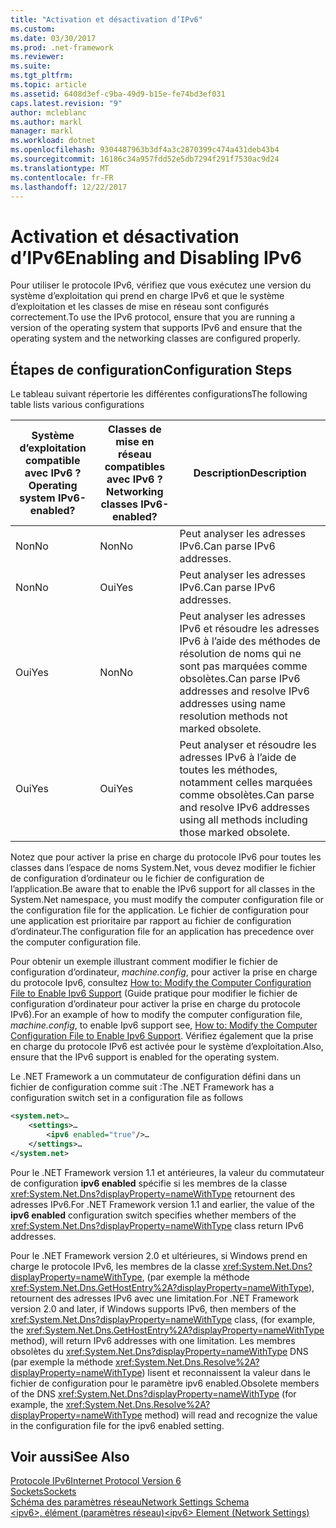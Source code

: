 ```yaml
---
title: "Activation et désactivation d’IPv6"
ms.custom: 
ms.date: 03/30/2017
ms.prod: .net-framework
ms.reviewer: 
ms.suite: 
ms.tgt_pltfrm: 
ms.topic: article
ms.assetid: 6408d3ef-c9ba-49d9-b15e-fe74bd3ef031
caps.latest.revision: "9"
author: mcleblanc
ms.author: markl
manager: markl
ms.workload: dotnet
ms.openlocfilehash: 9304487963b3df4a3c2870399c474a431deb43b4
ms.sourcegitcommit: 16186c34a957fdd52e5db7294f291f7530ac9d24
ms.translationtype: MT
ms.contentlocale: fr-FR
ms.lasthandoff: 12/22/2017
---
```

# <a name="enabling-and-disabling-ipv6"></a><span data-ttu-id="0cdf0-102">Activation et désactivation d’IPv6</span><span class="sxs-lookup"><span data-stu-id="0cdf0-102">Enabling and Disabling IPv6</span></span>
<span data-ttu-id="0cdf0-103">Pour utiliser le protocole IPv6, vérifiez que vous exécutez une version du système d’exploitation qui prend en charge IPv6 et que le système d’exploitation et les classes de mise en réseau sont configurés correctement.</span><span class="sxs-lookup"><span data-stu-id="0cdf0-103">To use the IPv6 protocol, ensure that you are running a version of the operating system that supports IPv6 and ensure that the operating system and the networking classes are configured properly.</span></span>  
  
## <a name="configuration-steps"></a><span data-ttu-id="0cdf0-104">Étapes de configuration</span><span class="sxs-lookup"><span data-stu-id="0cdf0-104">Configuration Steps</span></span>  
 <span data-ttu-id="0cdf0-105">Le tableau suivant répertorie les différentes configurations</span><span class="sxs-lookup"><span data-stu-id="0cdf0-105">The following table lists various configurations</span></span>  
  
|<span data-ttu-id="0cdf0-106">Système d’exploitation compatible avec IPv6 ?</span><span class="sxs-lookup"><span data-stu-id="0cdf0-106">Operating system IPv6-enabled?</span></span>|<span data-ttu-id="0cdf0-107">Classes de mise en réseau compatibles avec IPv6 ?</span><span class="sxs-lookup"><span data-stu-id="0cdf0-107">Networking classes IPv6-enabled?</span></span>|<span data-ttu-id="0cdf0-108">Description</span><span class="sxs-lookup"><span data-stu-id="0cdf0-108">Description</span></span>|  
|-------------------------------------|---------------------------------------|-----------------|  
|<span data-ttu-id="0cdf0-109">Non</span><span class="sxs-lookup"><span data-stu-id="0cdf0-109">No</span></span>|<span data-ttu-id="0cdf0-110">Non</span><span class="sxs-lookup"><span data-stu-id="0cdf0-110">No</span></span>|<span data-ttu-id="0cdf0-111">Peut analyser les adresses IPv6.</span><span class="sxs-lookup"><span data-stu-id="0cdf0-111">Can parse IPv6 addresses.</span></span>|  
|<span data-ttu-id="0cdf0-112">Non</span><span class="sxs-lookup"><span data-stu-id="0cdf0-112">No</span></span>|<span data-ttu-id="0cdf0-113">Oui</span><span class="sxs-lookup"><span data-stu-id="0cdf0-113">Yes</span></span>|<span data-ttu-id="0cdf0-114">Peut analyser les adresses IPv6.</span><span class="sxs-lookup"><span data-stu-id="0cdf0-114">Can parse IPv6 addresses.</span></span>|  
|<span data-ttu-id="0cdf0-115">Oui</span><span class="sxs-lookup"><span data-stu-id="0cdf0-115">Yes</span></span>|<span data-ttu-id="0cdf0-116">Non</span><span class="sxs-lookup"><span data-stu-id="0cdf0-116">No</span></span>|<span data-ttu-id="0cdf0-117">Peut analyser les adresses IPv6 et résoudre les adresses IPv6 à l’aide des méthodes de résolution de noms qui ne sont pas marquées comme obsolètes.</span><span class="sxs-lookup"><span data-stu-id="0cdf0-117">Can parse IPv6 addresses and resolve IPv6 addresses using name resolution methods not marked obsolete.</span></span>|  
|<span data-ttu-id="0cdf0-118">Oui</span><span class="sxs-lookup"><span data-stu-id="0cdf0-118">Yes</span></span>|<span data-ttu-id="0cdf0-119">Oui</span><span class="sxs-lookup"><span data-stu-id="0cdf0-119">Yes</span></span>|<span data-ttu-id="0cdf0-120">Peut analyser et résoudre les adresses IPv6 à l’aide de toutes les méthodes, notamment celles marquées comme obsolètes.</span><span class="sxs-lookup"><span data-stu-id="0cdf0-120">Can parse and resolve IPv6 addresses using all methods including those marked obsolete.</span></span>|  
  
 <span data-ttu-id="0cdf0-121">Notez que pour activer la prise en charge du protocole IPv6 pour toutes les classes dans l’espace de noms System.Net, vous devez modifier le fichier de configuration d’ordinateur ou le fichier de configuration de l’application.</span><span class="sxs-lookup"><span data-stu-id="0cdf0-121">Be aware that to enable the IPv6 support for all classes in the System.Net namespace, you must modify the computer configuration file or the configuration file for the application.</span></span> <span data-ttu-id="0cdf0-122">Le fichier de configuration pour une application est prioritaire par rapport au fichier de configuration d’ordinateur.</span><span class="sxs-lookup"><span data-stu-id="0cdf0-122">The configuration file for an application has precedence over the computer configuration file.</span></span>  
  
 <span data-ttu-id="0cdf0-123">Pour obtenir un exemple illustrant comment modifier le fichier de configuration d’ordinateur, *machine.config*, pour activer la prise en charge du protocole Ipv6, consultez [How to: Modify the Computer Configuration File to Enable Ipv6 Support](../../../docs/framework/network-programming/how-to-modify-the-computer-configuration-file-to-enable-ipv6-support.md) (Guide pratique pour modifier le fichier de configuration d’ordinateur pour activer la prise en charge du protocole IPv6).</span><span class="sxs-lookup"><span data-stu-id="0cdf0-123">For an example of how to modify the computer configuration file, *machine.config*, to enable Ipv6 support see, [How to: Modify the Computer Configuration File to Enable Ipv6 Support](../../../docs/framework/network-programming/how-to-modify-the-computer-configuration-file-to-enable-ipv6-support.md).</span></span> <span data-ttu-id="0cdf0-124">Vérifiez également que la prise en charge du protocole IPv6 est activée pour le système d’exploitation.</span><span class="sxs-lookup"><span data-stu-id="0cdf0-124">Also, ensure that the IPv6 support is enabled for the operating system.</span></span>  
  
 <span data-ttu-id="0cdf0-125">Le .NET Framework a un commutateur de configuration défini dans un fichier de configuration comme suit :</span><span class="sxs-lookup"><span data-stu-id="0cdf0-125">The .NET Framework has a configuration switch set in a configuration file as follows</span></span>  
  
```xml  
<system.net>…  
    <settings>…  
        <ipv6 enabled="true"/>…  
    </settings>…  
</system.net>  
```  
  
 <span data-ttu-id="0cdf0-126">Pour le .NET Framework version 1.1 et antérieures, la valeur du commutateur de configuration **ipv6 enabled** spécifie si les membres de la classe <xref:System.Net.Dns?displayProperty=nameWithType> retournent des adresses IPv6.</span><span class="sxs-lookup"><span data-stu-id="0cdf0-126">For .NET Framework version 1.1 and earlier, the value of the **ipv6 enabled** configuration switch specifies whether members of the <xref:System.Net.Dns?displayProperty=nameWithType> class return IPv6 addresses.</span></span>  
  
 <span data-ttu-id="0cdf0-127">Pour le .NET Framework version 2.0 et ultérieures, si Windows prend en charge le protocole IPv6, les membres de la classe <xref:System.Net.Dns?displayProperty=nameWithType>, (par exemple la méthode <xref:System.Net.Dns.GetHostEntry%2A?displayProperty=nameWithType>), retournent des adresses IPv6 avec une limitation.</span><span class="sxs-lookup"><span data-stu-id="0cdf0-127">For .NET Framework version 2.0 and later, if Windows supports IPv6, then members of the <xref:System.Net.Dns?displayProperty=nameWithType> class, (for example, the <xref:System.Net.Dns.GetHostEntry%2A?displayProperty=nameWithType> method), will return IPv6 addresses with one limitation.</span></span> <span data-ttu-id="0cdf0-128">Les membres obsolètes du <xref:System.Net.Dns?displayProperty=nameWithType> DNS (par exemple la méthode <xref:System.Net.Dns.Resolve%2A?displayProperty=nameWithType>) lisent et reconnaissent la valeur dans le fichier de configuration pour le paramètre ipv6 enabled.</span><span class="sxs-lookup"><span data-stu-id="0cdf0-128">Obsolete members of the DNS <xref:System.Net.Dns?displayProperty=nameWithType> (for example, the <xref:System.Net.Dns.Resolve%2A?displayProperty=nameWithType> method) will read and recognize the value in the configuration file for the ipv6 enabled setting.</span></span>  
  
## <a name="see-also"></a><span data-ttu-id="0cdf0-129">Voir aussi</span><span class="sxs-lookup"><span data-stu-id="0cdf0-129">See Also</span></span>  
 [<span data-ttu-id="0cdf0-130">Protocole IPv6</span><span class="sxs-lookup"><span data-stu-id="0cdf0-130">Internet Protocol Version 6</span></span>](../../../docs/framework/network-programming/internet-protocol-version-6.md)  
 [<span data-ttu-id="0cdf0-131">Sockets</span><span class="sxs-lookup"><span data-stu-id="0cdf0-131">Sockets</span></span>](../../../docs/framework/network-programming/sockets.md)  
 [<span data-ttu-id="0cdf0-132">Schéma des paramètres réseau</span><span class="sxs-lookup"><span data-stu-id="0cdf0-132">Network Settings Schema</span></span>](../../../docs/framework/configure-apps/file-schema/network/index.md)  
 [<span data-ttu-id="0cdf0-133">\<ipv6>, élément (paramètres réseau)</span><span class="sxs-lookup"><span data-stu-id="0cdf0-133">\<ipv6> Element (Network Settings)</span></span>](../../../docs/framework/configure-apps/file-schema/network/ipv6-element-network-settings.md)
